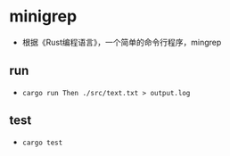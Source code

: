 # minigrep
* 根据《Rust编程语言》，一个简单的命令行程序，mingrep

## run
* `cargo run Then ./src/text.txt > output.log`

## test
* `cargo test`
